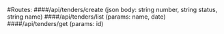 #Routes:
####/api/tenders/create (json body: string number, string status, string name)
####/api/tenders/list (params: name, date)
####/api/tenders/get (params: id)
